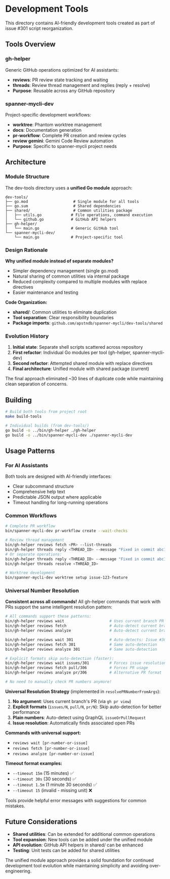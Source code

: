 # Development Tools

This directory contains AI-friendly development tools created as part of issue #301 script reorganization.

## Tools Overview

### gh-helper
Generic GitHub operations optimized for AI assistants:
- **reviews**: PR review state tracking and waiting
- **threads**: Review thread management and replies (reply + resolve)
- **Purpose**: Reusable across any GitHub repository

### spanner-mycli-dev  
Project-specific development workflows:
- **worktree**: Phantom worktree management
- **docs**: Documentation generation
- **pr-workflow**: Complete PR creation and review cycles
- **review gemini**: Gemini Code Review automation
- **Purpose**: Specific to spanner-mycli project needs

## Architecture

### Module Structure
The dev-tools directory uses a **unified Go module** approach:

```
dev-tools/
├── go.mod                    # Single module for all tools
├── go.sum                    # Shared dependencies
├── shared/                   # Common utilities package
│   ├── utils.go             # File operations, command execution
│   └── github.go            # GitHub API helpers
├── gh-helper/
│   └── main.go              # Generic GitHub tool
└── spanner-mycli-dev/
    └── main.go              # Project-specific tool
```

### Design Rationale

**Why unified module instead of separate modules?**
- Simpler dependency management (single go.mod)
- Natural sharing of common utilities via internal package
- Reduced complexity compared to multiple modules with replace directives
- Easier maintenance and testing

**Code Organization:**
- **shared/**: Common utilities to eliminate duplication
- **Tool separation**: Clear responsibility boundaries
- **Package imports**: `github.com/apstndb/spanner-mycli/dev-tools/shared`

### Evolution History

1. **Initial state**: Separate shell scripts scattered across repository
2. **First refactor**: Individual Go modules per tool (gh-helper, spanner-mycli-dev)
3. **Second refactor**: Attempted shared module with replace directives
4. **Final architecture**: Unified module with shared package (current)

The final approach eliminated ~30 lines of duplicate code while maintaining clean separation of concerns.

## Building

```bash
# Build both tools from project root
make build-tools

# Individual builds (from dev-tools/)
go build -o ../bin/gh-helper ./gh-helper
go build -o ../bin/spanner-mycli-dev ./spanner-mycli-dev
```

## Usage Patterns

### For AI Assistants
Both tools are designed with AI-friendly interfaces:
- Clear subcommand structure
- Comprehensive help text
- Predictable JSON output where applicable
- Timeout handling for long-running operations

### Common Workflows
```bash
# Complete PR workflow
bin/spanner-mycli-dev pr-workflow create --wait-checks

# Review thread management  
bin/gh-helper reviews fetch <PR> --list-threads
bin/gh-helper threads reply <THREAD_ID> --message "Fixed in commit abc123" --resolve
# Or separate operations:
bin/gh-helper threads reply <THREAD_ID> --message "Fixed in commit abc123"
bin/gh-helper threads resolve <THREAD_ID>

# Worktree development
bin/spanner-mycli-dev worktree setup issue-123-feature
```

### Universal Number Resolution

**Consistent across all commands!** All gh-helper commands that work with PRs support the same intelligent resolution pattern:

```bash
# All commands support these patterns:
bin/gh-helper reviews wait                    # Uses current branch PR
bin/gh-helper reviews fetch                   # Auto-detect current branch PR  
bin/gh-helper reviews analyze                 # Auto-detect current branch PR

bin/gh-helper reviews wait 301                # Auto-detects: Issue #301 → PR #306  
bin/gh-helper reviews fetch 301               # Same auto-detection
bin/gh-helper reviews analyze 301             # Same auto-detection

# Explicit formats skip auto-detection (faster):
bin/gh-helper reviews wait issues/301         # Forces issue resolution
bin/gh-helper reviews fetch pull/306          # Forces PR usage
bin/gh-helper reviews analyze pr/306          # Alternative PR format

# No need to manually check PR numbers anymore!
```

**Universal Resolution Strategy** (implemented in `resolvePRNumberFromArgs`):
1. **No argument**: Uses current branch's PR (via `gh pr view`)
2. **Explicit formats** (`issues/N`, `pull/N`, `pr/N`): Skip auto-detection for better performance
3. **Plain numbers**: Auto-detect using GraphQL `issueOrPullRequest`
4. **Issue resolution**: Automatically finds associated open PRs

**Commands with universal support:**
- `reviews wait [pr-number-or-issue]` 
- `reviews fetch [pr-number-or-issue]`
- `reviews analyze [pr-number-or-issue]`

**Timeout format examples:**
- `--timeout 15m` (15 minutes) ✅
- `--timeout 30s` (30 seconds) ✅
- `--timeout 1.5m` (1 minute 30 seconds) ✅
- `--timeout 15` (invalid - missing unit) ❌

Tools provide helpful error messages with suggestions for common mistakes.

## Future Considerations

- **Shared utilities**: Can be extended for additional common operations
- **Tool expansion**: New tools can be added under the unified module
- **API evolution**: GitHub API helpers in shared/ can be enhanced
- **Testing**: Unit tests can be added for shared utilities

The unified module approach provides a solid foundation for continued development tool evolution while maintaining simplicity and avoiding over-engineering.
